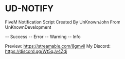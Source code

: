 # UD-NOTIFY
 
 FiveM Notification Script Created By UnKnownJohn From UnKnownDevelopment

 -- Success
 -- Error
 -- Warning
 -- Info

Preview: https://streamable.com/8gmvil
My Discord: https://discord.gg/Wt5qJv4Zdj